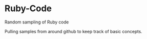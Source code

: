Ruby-Code
=========

Random sampling of Ruby code

Pulling samples from around github to keep track of basic concepts.
